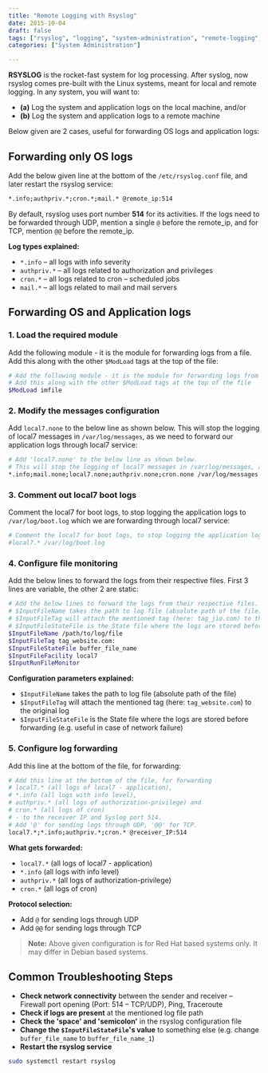 ```yaml
---
title: "Remote Logging with Rsyslog"
date: 2015-10-04
draft: false
tags: ["rsyslog", "logging", "system-administration", "remote-logging", "linux"]
categories: ["System Administration"]

---
```



**RSYSLOG** is the rocket-fast system for log processing. After syslog, now rsyslog comes pre-built with the Linux systems, meant for local and remote logging. In any system, you will want to:

- **(a)** Log the system and application logs on the local machine, and/or
- **(b)** Log the system and application logs to a remote machine

Below given are 2 cases, useful for forwarding OS logs and application logs:

## Forwarding only OS logs

Add the below given line at the bottom of the `/etc/rsyslog.conf` file, and later restart the rsyslog service:

```bash
*.info;authpriv.*;cron.*;mail.* @remote_ip:514
```

By default, rsyslog uses port number **514** for its activities. If the logs need to be forwarded through UDP, mention a single `@` before the remote_ip, and for TCP, mention `@@` before the remote_ip.

**Log types explained:**
- `*.info` – all logs with info severity
- `authpriv.*` – all logs related to authorization and privileges
- `cron.*` – all logs related to cron – scheduled jobs
- `mail.*` – all logs related to mail and mail servers

## Forwarding OS and Application logs

### 1. Load the required module

Add the following module - it is the module for forwarding logs from a file. Add this along with the other `$ModLoad` tags at the top of the file:

```bash
# Add the following module - it is the module for forwarding logs from a file.
# Add this along with the other $ModLoad tags at the top of the file
$ModLoad imfile
```

### 2. Modify the messages configuration

Add `local7.none` to the below line as shown below. This will stop the logging of local7 messages in `/var/log/messages`, as we need to forward our application logs through local7 service:

```bash
# Add 'local7.none' to the below line as shown below.
# This will stop the logging of local7 messages in /var/log/messages, as we need to forward our application logs through local7 service
*.info;mail.none;local7.none;authpriv.none;cron.none /var/log/messages
```

### 3. Comment out local7 boot logs

Comment the local7 for boot logs, to stop logging the application logs to `/var/log/boot.log` which we are forwarding through local7 service:

```bash
# Comment the local7 for boot logs, to stop logging the application logs to /var/log/boot.log which we are forwarding through local7 service
#local7.* /var/log/boot.log
```

### 4. Configure file monitoring

Add the below lines to forward the logs from their respective files. First 3 lines are variable, the other 2 are static:

```bash
# Add the below lines to forward the logs from their respective files. First 3 lines are variable, the other 2 are static.
# $InputFileName takes the path to log file (absolute path of the file)
# $InputFileTag will attach the mentioned tag (here: tag_jio.com) to the original log
# $InputFileStateFile is the State file where the logs are stored before forwarding (for eg. useful in case of network failure)
$InputFileName /path/to/log/file
$InputFileTag tag_website.com:
$InputFileStateFile buffer_file_name
$InputFileFacility local7
$InputRunFileMonitor
```

**Configuration parameters explained:**
- `$InputFileName` takes the path to log file (absolute path of the file)
- `$InputFileTag` will attach the mentioned tag (here: `tag_website.com`) to the original log
- `$InputFileStateFile` is the State file where the logs are stored before forwarding (e.g. useful in case of network failure)

### 5. Configure log forwarding

Add this line at the bottom of the file, for forwarding:

```bash
# Add this line at the bottom of the file, for forwarding
# local7.* (all logs of local7 - application),
# *.info (all logs with info level),
# authpriv.* (all logs of authorization-privilege) and
# cron.* (all logs of cron)
# - to the receiver IP and Syslog port 514.
# Add '@' for sending logs through UDP, '@@' for TCP.
local7.*;*.info;authpriv.*;cron.* @receiver_IP:514
```

**What gets forwarded:**
- `local7.*` (all logs of local7 - application)
- `*.info` (all logs with info level)
- `authpriv.*` (all logs of authorization-privilege)
- `cron.*` (all logs of cron)

**Protocol selection:**
- Add `@` for sending logs through UDP
- Add `@@` for sending logs through TCP

> **Note:** Above given configuration is for Red Hat based systems only. It may differ in Debian based systems.

## Common Troubleshooting Steps

- **Check network connectivity** between the sender and receiver – Firewall port opening (Port: 514 – TCP/UDP), Ping, Traceroute
- **Check if logs are present** at the mentioned log file path
- **Check the 'space' and 'semicolon'** in the rsyslog configuration file
- **Change the `$InputFileStateFile`'s value** to something else (e.g. change `buffer_file_name` to `buffer_file_name_1`)
- **Restart the rsyslog service**

```bash
sudo systemctl restart rsyslog
```